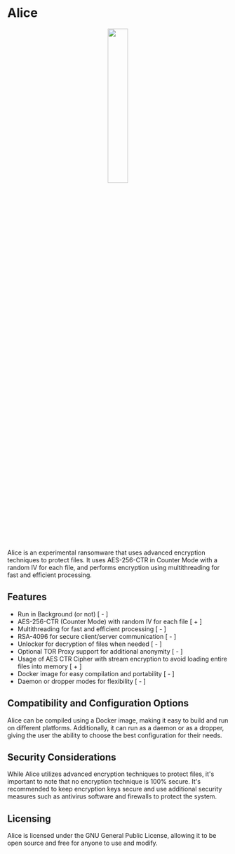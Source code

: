 <h1>Alice</h1>
<p align="center">
  <img src="https://user-images.githubusercontent.com/75210504/232134043-69b74b61-2f66-4cfd-920a-4372e0eeb7bc.png" width="30%">
</p>

<p>Alice is an experimental ransomware that uses advanced encryption techniques to protect files. It uses AES-256-CTR in Counter Mode with a random IV for each file, and performs encryption using multithreading for fast and efficient processing.</p>
<h2>Features</h2>
<ul>
    <li>Run in Background (or not) [ - ]</li>
    <li>AES-256-CTR (Counter Mode) with random IV for each file [ + ]</li>
    <li>Multithreading for fast and efficient processing [ - ]</li>
    <li>RSA-4096 for secure client/server communication [ - ]</li>
    <li>Unlocker for decryption of files when needed [ - ]</li>
    <li>Optional TOR Proxy support for additional anonymity [ - ]</li>
    <li>Usage of AES CTR Cipher with stream encryption to avoid loading entire files into memory [ + ]</li>
    <li>Docker image for easy compilation and portability [ - ]</li>
    <li>Daemon or dropper modes for flexibility [ - ]</li>
</ul>
<h2>Compatibility and Configuration Options</h2>
<p>Alice can be compiled using a Docker image, making it easy to build and run on different platforms. Additionally, it can run as a daemon or as a dropper, giving the user the ability to choose the best configuration for their needs.</p>
<h2>Security Considerations</h2>
<p>While Alice utilizes advanced encryption techniques to protect files, it's important to note that no encryption technique is 100% secure. It's recommended to keep encryption keys secure and use additional security measures such as antivirus software and firewalls to protect the system.</p>
<h2>Licensing</h2>
<p>Alice is licensed under the GNU General Public License, allowing it to be open source and free for anyone to use and modify.</p> 
